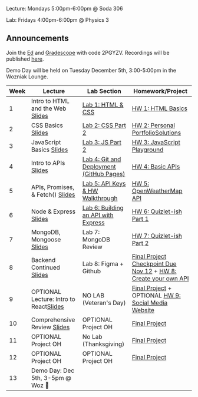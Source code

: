 Lecture: Mondays 5:00pm-6:00pm @ Soda 306

Lab: Fridays 4:00pm-6:00pm @ Physics 3

## Announcements
Join the [Ed](https://edstem.org/us/join/hAbV5D) and [Gradescope](https://www.gradescope.com) with code 2PGYZV. Recordings will be published [here](https://drive.google.com/drive/folders/1XAtjL4oDUdC0uf3Nsrkdogoi8p3U37nr?usp=drive_link).

Demo Day will be held on Tuesday December 5th, 3:00-5:00pm in the Wozniak Lounge.

| Week | Lecture                                                                                                                                                                                                                                                                          | Lab Section                           | Homework/Project                                                                |
|------|----------------------------------------------------------------------------------------------------------------------------------------------------------------------------------------------------------------------------------------------------------------------------------|---------------------------------------|---------------------------------------------------------------------------------|
| 1    | Intro to HTML and the Web [Slides](https://docs.google.com/presentation/d/1UcdmKHfwTBa-SnR3G23D9XF4xvvrNzXVHSYczy8U_ug/edit)   | [Lab 1: HTML & CSS](https://docs.google.com/presentation/d/1tkhwUvDWGnJZLTWv4SCvPtd1XPH0GKAS7aatzZsj2aA/edit?usp=sharing)  | [HW 1: HTML Basics](#/hw/web/hw1)     |
| 2    | CSS Basics [Slides](https://docs.google.com/presentation/d/1ugHZ98EAWHLxFj5mVykZiH-1CGMEICS2mljBivZ-pW4/edit?usp=sharing)                             | [Lab 2: CSS Part 2](https://docs.google.com/presentation/d/17mnkmwGId_L5ChDgGw7dma11CRWvPfuSPcBpSzKHyso/edit?usp=sharing)   | [HW 2: Personal Portfolio](#/hw/web/hw2)[Solutions](assets/hw2/fa23-hw2-sols.zip) |
| 3    | JavaScript Basics [Slides](https://docs.google.com/presentation/d/1Im8zmJ5fdH7KwN3bdAO6tGDB6ZWTSaFxDEKE9uyPd2c/edit?usp=sharing)  | [Lab 3: JS Part 2](https://docs.google.com/presentation/d/1EiH2TaVNuTlPSAgVICgpqxkasS5FHBkQJEB_OgLjZGA/edit?usp=sharing) | [HW 3: JavaScript Playground](#/hw/web/hw3)                                    |
| 4    | Intro to APIs [Slides](https://docs.google.com/presentation/d/15Z_9r2RvC0lpORgY1B36PMHhgbIkXNM1JqkaOLHg-c4/edit?usp=sharing)     | [Lab 4: Git and Deployment (GitHub Pages)](https://docs.google.com/presentation/d/1KprpWhlgZ5rbIASS2qnnD-JidRpqUHWMN1WHkvI_wyE/edit?usp=sharing)            | [HW 4: Basic APIs](https://www.gradescope.com)   |
| 5    | APIs, Promises, & Fetch() [Slides](https://docs.google.com/presentation/d/1ha5HZkX6n1dUgOoSL7OravcbBiPFDkwXZZjLxDOp7Ho/edit?usp=sharing) | [Lab 5: API Keys & HW Walkthrough](https://docs.google.com/presentation/d/104qL6ysa1rN0Pd_BcSGpo4Sxpz0nemziMy0nCq-UArY/edit?usp=sharing)   | [HW 5: OpenWeatherMap API](#/hw/web/hw5)   |
| 6    | Node & Express [Slides](https://docs.google.com/presentation/d/1A7mK0etb0R4Jm3CJkXKHRWdmWKRgjjcOkT-JYMgELQE/edit?usp=sharing)    | [Lab 6: Building an API with Express](https://docs.google.com/presentation/d/1gMRWMoVL2xXBnthyaMY8ySSu9v_8Jm3-IuoShh-ptBU/edit)            | [HW 6: Quizlet-ish Part 1](#/hw/web/hw6) |
| 7    | MongoDB, Mongoose [Slides](https://docs.google.com/presentation/d/1kc3av3aQUS5Bgjg98HzY377VKWyeJ4lQcVywC6D-rTM/edit#slide=id.g17893090c69_0_142)    | Lab 7: MongoDB Review           | [HW 7: Quizlet-ish Part 2](#/hw/web/hw7) |
| 8    | Backend Continued [Slides](https://docs.google.com/presentation/d/1VahUS8xhRltUkG_IJ_mPXCd4-06NrELkoiwYkmRoWJw/edit)  | Lab 8: Figma + Github |  [Final Project Checkpoint Due Nov 12](#/hw/web/spec) + [HW 8: Create your own API](#/hw/web/hw8)
| 9    | OPTIONAL Lecture: Intro to React[Slides](https://docs.google.com/presentation/d/1qLiDAvOlQdZCk1U4uU5eXAcB-3I_kYnmWkR2TO4GSAM/edit?usp=sharing) | NO LAB (Veteran's Day) | [Final Project](#/hw/web/spec) + OPTIONAL [HW 9: Social Media Website](#/hw/web/hw9)    |
| 10   | Comprehensive Review [Slides](https://docs.google.com/presentation/d/1VuC08_0WNJA6Vc1Mz7nLEoqjIiz__PeFrKh63-eh5sk/edit?usp=sharing)   | OPTIONAL Project OH           | [Final Project](#/hw/web/spec) |
| 11   | OPTIONAL Project OH | No Lab (Thanksgiving) | [Final Project](#/hw/web/spec)|
| 12   | OPTIONAL Project OH        | OPTIONAL Project OH                     | [Final Project](#/hw/web/spec)  |
| 13   | Demo Day: Dec 5th, 3-5pm @ Woz 🎉  |
